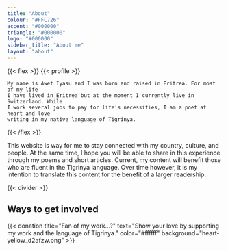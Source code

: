 ```yaml
---
title: "About"
colour: "#FFC726"
accent: "#000000"
triangle: "#000000"
logo: "#000000"
sidebar_title: "About me"
layout: "about"
---
```


{{< flex >}}
	{{< profile >}}

	My name is Awet Iyasu and I was born and raised in Eritrea. For most of my life
	I have lived in Eritrea but at the moment I currently live in Switzerland. While
	I work several jobs to pay for life's necessities, I am a poet at heart and love
	writing in my native language of Tigrinya.
{{< /flex >}}

This website is way for me to stay connected with my country, culture, and people.
At the same time, I hope you will be able to share in this experience through my
poems and short articles. Current, my content will benefit those who are fluent
in the Tigrinya language. Over time however, it is my intention to translate this content for the benefit of a larger readership.

{{< divider >}}

## Ways to get involved

{{< donation  title="Fan of my work...?" text="Show your love by supporting my work and the language of Tigrinya." color="#ffffff" background="heart-yellow_d2afzw.png" >}}
